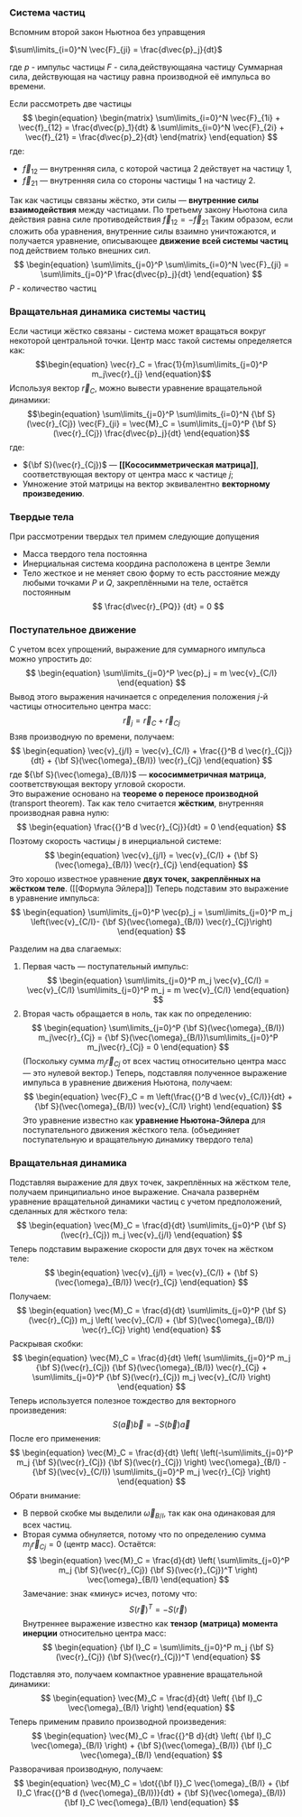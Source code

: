 
### Система частиц

Вспомним второй закон Ньютноа без управщения

$\sum\limits_{i=0}^N \vec{F}_{ji} = \frac{d\vec{p}_j}{dt}$

где   $p$ - импульс частицы
	$F$ - сила,действующаяна частицу
Суммарная сила, действующая на частицу равна производной её импульса во времени.

Если рассмотреть две частицы 
$$
\begin{equation}
\begin{matrix}
\sum\limits_{i=0}^N \vec{F}_{1i} + \vec{f}_{12} = \frac{d\vec{p}_1}{dt} &
\sum\limits_{i=0}^N \vec{F}_{2i} + \vec{f}_{21} = \frac{d\vec{p}_2}{dt} 
\end{matrix}
\end{equation}
$$
где:
- $\vec{f}_{12}$ — внутренняя сила, с которой частица 2 действует на частицу 1,
- $\vec{f}_{21}$ — внутренняя сила со стороны частицы 1 на частицу 2.

Так как частицы связаны жёстко, эти силы — **внутренние силы взаимодействия** между частицами.
По третьему закону Ньютона сила действия равна силе противодействия $\vec{f}_{12} = -\vec{f}_{21}$
Таким образом, если сложить оба уравнения, внутренние силы взаимно уничтожаются, и получается уравнение, описывающее **движение всей системы частиц** под действием только внешних сил.
$$
\begin{equation}
\sum\limits_{j=0}^P \sum\limits_{i=0}^N \vec{F}_{ji} =
\sum\limits_{j=0}^P \frac{d\vec{p}_j}{dt}
\end{equation}
$$
$P$ - количество частиц

### Вращательная динамика системы частиц

Если частици жёстко связаны - система может вращаться вокруг некоторой центральной точки. Центр масс такой системы определяется как:
$$\begin{equation}
\vec{r}_C = \frac{1}{m}\sum\limits_{j=0}^P m_j\vec{r}_{j}
\end{equation}$$
Используя вектор $\vec{r}_C$, можно вывести уравнение вращательной динамики:
$$\begin{equation}
\sum\limits_{j=0}^P \sum\limits_{i=0}^N {\bf S}(\vec{r}_{Cj}) \vec{F}_{ji}  = \vec{M}_C = \sum\limits_{j=0}^P {\bf
  S}(\vec{r}_{Cj}) \frac{d\vec{p}_j}{dt}
\end{equation}$$
где:
- ${\bf S}(\vec{r}_{Cj})$ — **[[Кососимметрическая матрица]]**, соответствующая вектору от центра масс к частице $j$;
- Умножение этой матрицы на вектор эквивалентно **векторному произведению**.


### Твердые тела
При рассмотрении твердых тел примем следующие допущения
- Масса твердого тела постоянна
- Инерциальная система координа расположена в центре Земли
- Тело жесткое и не меняет свою форму
	то есть расстояние между любыми точками $P$ и $Q$, закреплёнными на теле, остаётся постоянным
	$$
	 \frac{d\vec{r}_{PQ}} {dt} =  0 
	$$
### Поступательное движение
С учетом всех упрощений, выражение для суммарного импульса можно упростить до:
$$
\begin{equation} \sum\limits_{j=0}^P \vec{p}_j = m \vec{v}_{C/I} \end{equation}
$$
Вывод этого выражения начинается с определения положения $j$-й частицы относительно центра масс:
$$
\begin{equation} \vec{r}_{j} = \vec{r}_C + \vec{r}_{Cj} \end{equation}
$$
Взяв производную по времени, получаем:
$$
\begin{equation} \vec{v}_{j/I} = \vec{v}_{C/I} + \frac{{}^B d \vec{r}_{Cj}}{dt} + {\bf S}(\vec{\omega}_{B/I}) \vec{r}_{Cj} \end{equation}
$$
где ${\bf S}(\vec{\omega}_{B/I})$ — **кососимметричная матрица**, соответствующая вектору угловой скорости.  
Это выражение основано на **теореме о переносе производной** (transport theorem).
Так как тело считается **жёстким**, внутренняя производная равна нулю:
$$
\begin{equation} \frac{{}^B d \vec{r}_{Cj}}{dt} = 0 \end{equation}
$$
Поэтому скорость частицы $j$ в инерциальной системе:
$$
\begin{equation} \vec{v}_{j/I} = \vec{v}_{C/I} + {\bf S}(\vec{\omega}_{B/I}) \vec{r}_{Cj} \end{equation}
$$Это хорошо известное уравнение **двух точек, закреплённых на жёстком теле**. ([[Формула Эйлера]])
Теперь подставим это выражение в уравнение импульса:
$$
\begin{equation} \sum\limits_{j=0}^P \vec{p}_j = \sum\limits_{j=0}^P m_j \left(\vec{v}_{C/I}- {\bf S}(\vec{\omega}_{B/I}) \vec{r}_{Cj}\right) \end{equation}
$$

Разделим на два слагаемых:

1. Первая часть — поступательный импульс:
$$
\begin{equation} \sum\limits_{j=0}^P m_j \vec{v}_{C/I} = \vec{v}_{C/I} \sum\limits_{j=0}^P m_j = m \vec{v}_{C/I} \end{equation}
$$
2. Вторая часть обращается в ноль, так как по определению:
$$
\begin{equation} \sum\limits_{j=0}^P {\bf S}(\vec{\omega}_{B/I}) m_j\vec{r}_{Cj} = {\bf S}(\vec{\omega}_{B/I})\sum\limits_{j=0}^P m_j\vec{r}_{Cj} = 0 \end{equation}
$$
(Поскольку сумма $m_j \vec{r}_{Cj}$ от всех частиц относительно центра масс — это нулевой вектор.)
Теперь, подставляя полученное выражение импульса в уравнение движения Ньютона, получаем:
$$
\begin{equation} \vec{F}_C = m \left(\frac{{}^B d \vec{v}_{C/I}}{dt} + {\bf S}(\vec{\omega}_{B/I}) \vec{v}_{C/I} \right) \end{equation}
$$
Это уравнение известно как **уравнение Ньютона-Эйлера** для поступательного движения жёсткого тела. (объединяет поступательную и вращательную динамику твердого тела)


### Вращательная динамика

Подставляя выражение для двух точек, закреплённых на жёстком теле, получаем принципиально иное выражение. Сначала развернём уравнение вращательной динамики частиц с учетом предположений, сделанных для жёсткого тела:
$$
\begin{equation} \vec{M}_C = \frac{d}{dt} \sum\limits_{j=0}^P {\bf S}(\vec{r}_{Cj}) m_j \vec{v}_{j/I} \end{equation}
$$
Теперь подставим выражение скорости для двух точек на жёстком теле:
$$
\begin{equation} \vec{v}_{j/I} = \vec{v}_{C/I} + {\bf S}(\vec{\omega}_{B/I}) \vec{r}_{Cj} \end{equation}
$$
Получаем:
$$
\begin{equation} \vec{M}_C = \frac{d}{dt} \sum\limits_{j=0}^P {\bf S}(\vec{r}_{Cj}) m_j \left( \vec{v}_{C/I} + {\bf S}(\vec{\omega}_{B/I}) \vec{r}_{Cj} \right) \end{equation}
$$
Раскрывая скобки:
$$
\begin{equation} \vec{M}_C = \frac{d}{dt} \left( \sum\limits_{j=0}^P m_j {\bf S}(\vec{r}_{Cj}) {\bf S}(\vec{\omega}_{B/I}) \vec{r}_{Cj} + \sum\limits_{j=0}^P {\bf S}(\vec{r}_{Cj}) m_j \vec{v}_{C/I} \right) \end{equation}
$$
Теперь используется полезное тождество для векторного произведения:
$$
S(\vec{a})\vec{b} = -S(\vec{b})\vec{a}
$$
После его применения:
$$
\begin{equation} \vec{M}_C = \frac{d}{dt} \left( \left(-\sum\limits_{j=0}^P m_j {\bf S}(\vec{r}_{Cj}) {\bf S}(\vec{r}_{Cj}) \right) \vec{\omega}_{B/I} - {\bf S}(\vec{v}_{C/I}) \sum\limits_{j=0}^P m_j \vec{r}_{Cj} \right) \end{equation}
$$
Обрати внимание:
- В первой скобке мы выделили $\vec{\omega}_{B/I}$, так как она одинаковая для всех частиц.
- Вторая сумма обнуляется, потому что по определению сумма $m_j \vec{r}_{Cj} = 0$ (центр масс).
Остаётся:
$$
\begin{equation} \vec{M}_C = \frac{d}{dt} \left( \sum\limits_{j=0}^P m_j {\bf S}(\vec{r}_{Cj}) {\bf S}(\vec{r}_{Cj})^T \right) \vec{\omega}_{B/I} \end{equation}
$$
Замечание: знак «минус» исчез, потому что:
$$
S(\vec{r})^T = -S(\vec{r})
$$
Внутреннее выражение известно как **тензор (матрица) момента инерции** относительно центра масс:
$$
\begin{equation} {\bf I}_C = \sum\limits_{j=0}^P m_j {\bf S}(\vec{r}_{Cj}) {\bf S}(\vec{r}_{Cj})^T \end{equation}
$$

Подставляя это, получаем компактное уравнение вращательной динамики:
$$
\begin{equation} \vec{M}_C = \frac{d}{dt} \left( {\bf I}_C \vec{\omega}_{B/I} \right) \end{equation}
$$
Теперь применим правило производной произведения:
$$
\begin{equation} \vec{M}_C = \frac{{}^B d}{dt} \left( {\bf I}_C \vec{\omega}_{B/I} \right) + {\bf S}(\vec{\omega}_{B/I}) {\bf I}_C \vec{\omega}_{B/I} \end{equation}
$$
Разворачивая производную, получаем:
$$
\begin{equation} \vec{M}_C = \dot{{\bf I}}_C \vec{\omega}_{B/I} + {\bf I}_C \frac{{}^B d (\vec{\omega}_{B/I})}{dt} + {\bf S}(\vec{\omega}_{B/I}) {\bf I}_C \vec{\omega}_{B/I} \end{equation}
$$

